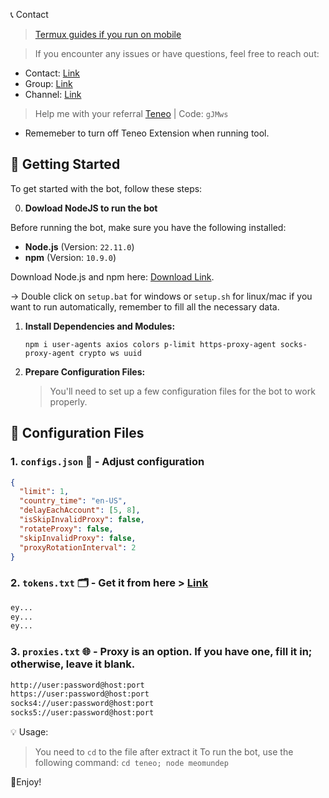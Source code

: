 📞 Contact

> [Termux guides if you run on mobile](https://github.com/MeoMunDep/Guides-for-using-my-script-on-termux)

> If you encounter any issues or have questions, feel free to reach out:

- Contact: [Link](t.me/MeoMunDep)
- Group: [Link](t.me/KeoAirDropFreeNe)
- Channel: [Link](t.me/KeoAirDropFreeNee)

> Help me with your referral [Teneo](https://chromewebstore.google.com/detail/teneo-community-node/emcclcoaglgcpoognfiggmhnhgabppkm) | Code: `gJMws`

- Rememeber to turn off Teneo Extension when running tool.

## 🚀 Getting Started

To get started with the bot, follow these steps:

0. **Dowload NodeJS to run the bot**

Before running the bot, make sure you have the following installed:

- **Node.js** (Version: `22.11.0`)
- **npm** (Version: `10.9.0`)

Download Node.js and npm here: [Download Link](https://t.me/KeoAirDropFreeNe/257/1462).

-> Double click on `setup.bat` for windows or `setup.sh` for linux/mac if you want to run automatically, remember to fill all the necessary data.

1. **Install Dependencies and Modules:**

   ```
   npm i user-agents axios colors p-limit https-proxy-agent socks-proxy-agent crypto ws uuid
   ```

2. **Prepare Configuration Files:**

   > You'll need to set up a few configuration files for the bot to work properly.

## 📁 Configuration Files

### 1. `configs.json` 📜 - Adjust configuration

```json
{
  "limit": 1,
  "country_time": "en-US",
  "delayEachAccount": [5, 8],
  "isSkipInvalidProxy": false,
  "rotateProxy": false,
  "skipInvalidProxy": false,
  "proxyRotationInterval": 2
}
```

### 2. `tokens.txt` 🗂️ - Get it from here > [Link](https://t.me/KeoAirDropFreeNee/1452)

```txt
ey...
ey...
ey...
```

### 3. `proxies.txt` 🌐 - Proxy is an option. If you have one, fill it in; otherwise, leave it blank.

```txt
http://user:password@host:port
https://user:password@host:port
socks4://user:password@host:port
socks5://user:password@host:port
```

💡 Usage:

> You need to `cd` to the file after extract it
> To run the bot, use the following command: `cd teneo; node meomundep`

🎇Enjoy!
